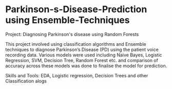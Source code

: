 # Parkinson-s-Disease-Prediction using Ensemble-Techniques

Project: Diagnosing Parkinson's disease using Random Forests

This project involved using classification algorithms and Ensemble techniques to diagnose Parkinson’s Disease (PD) using the patient voice recording data. Various models were used including Naive Bayes, Logistic Regression, SVM, Decision Tree, Random Forest etc. and comparison of accuracy across these models was done to finalise the model for prediction.

Skills and Tools:
EDA, Logistic regression, Decision Trees and other Classification alogs
